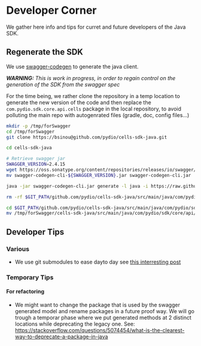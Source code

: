 # Developer Corner

We gather here info and tips for curret and future developers of the Java SDK.

## Regenerate the SDK

We use [swagger-codegen]() to generate the java client.

_**WARNING:** This is work in progress, in order to regain control on the generation of the SDK from the swagger spec_

For the time being, we rather clone the repository in a temp location to generate the new version of the code and then replace the `com.pydio.sdk.core.api.cells` package in the local repository, to avoid polluting the main repo with autogenrated files (gradle, doc, config files...)

```sh
mkdir -p /tmp/forSwagger
cd /tmp/forSwagger
git clone https://bsinou@github.com/pydio/cells-sdk-java.git

cd cells-sdk-java

# Retrieve swagger jar
SWAGGER_VERSION=2.4.15
wget https://oss.sonatype.org/content/repositories/releases/io/swagger/swagger-codegen-cli/${SWAGGER_VERSION}/swagger-codegen-cli-${SWAGGER_VERSION}.jar
mv swagger-codegen-cli-${SWAGGER_VERSION}.jar swagger-codegen-cli.jar

java -jar swagger-codegen-cli.jar generate -l java -i https://raw.githubusercontent.com/pydio/cells/stable/common/proto/rest/rest.swagger.json  --api-package com.pydio.sdk.core.api.cells.api   --invoker-package com.pydio.sdk.core.api.cells --model-package com.pydio.sdk.core.api.cells.model

rm -rf $GIT_PATH/github.com/pydio/cells-sdk-java/src/main/java/com/pydio/sdk/core/api/cells

cd $GIT_PATH/github.com/pydio/cells-sdk-java/src/main/java/com/pydio/sdk/core/api/
mv /tmp/forSwagger/cells-sdk-java/src/main/java/com/pydio/sdk/core/api/cells .

```

## Developer Tips

### Various

- We use git submodules to ease dayto day see [this interresting post](https://blog.bitsrc.io/how-to-utilize-submodules-within-git-repos-5dfdd1c62d09)

### Temporary Tips

#### For refactoring

- We might want to change the package that is used by the swagger generated model and rename packages in a future proof way. We will go trough a temporar phase where we put generated methods at 2 distinct locations while deprecating the legacy one. See:
https://stackoverflow.com/questions/5074454/what-is-the-clearest-way-to-deprecate-a-package-in-java

